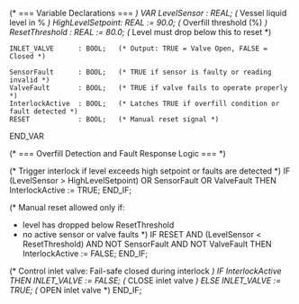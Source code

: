 (* === Variable Declarations === *)
VAR
    LevelSensor      : REAL;   (* Vessel liquid level in % *)
    HighLevelSetpoint: REAL := 90.0;    (* Overfill threshold (%) *)
    ResetThreshold   : REAL := 80.0;    (* Level must drop below this to reset *)

    INLET_VALVE      : BOOL;   (* Output: TRUE = Valve Open, FALSE = Closed *)

    SensorFault      : BOOL;   (* TRUE if sensor is faulty or reading invalid *)
    ValveFault       : BOOL;   (* TRUE if valve fails to operate properly *)
    InterlockActive  : BOOL;   (* Latches TRUE if overfill condition or fault detected *)
    RESET            : BOOL;   (* Manual reset signal *)
END_VAR

(* === Overfill Detection and Fault Response Logic === *)

(* Trigger interlock if level exceeds high setpoint or faults are detected *)
IF (LevelSensor > HighLevelSetpoint) OR SensorFault OR ValveFault THEN
    InterlockActive := TRUE;
END_IF;

(* Manual reset allowed only if: 
   - level has dropped below ResetThreshold
   - no active sensor or valve faults *)
IF RESET AND (LevelSensor < ResetThreshold) AND NOT SensorFault AND NOT ValveFault THEN
    InterlockActive := FALSE;
END_IF;

(* Control inlet valve: Fail-safe closed during interlock *)
IF InterlockActive THEN
    INLET_VALVE := FALSE;  (* CLOSE inlet valve *)
ELSE
    INLET_VALVE := TRUE;   (* OPEN inlet valve *)
END_IF;
